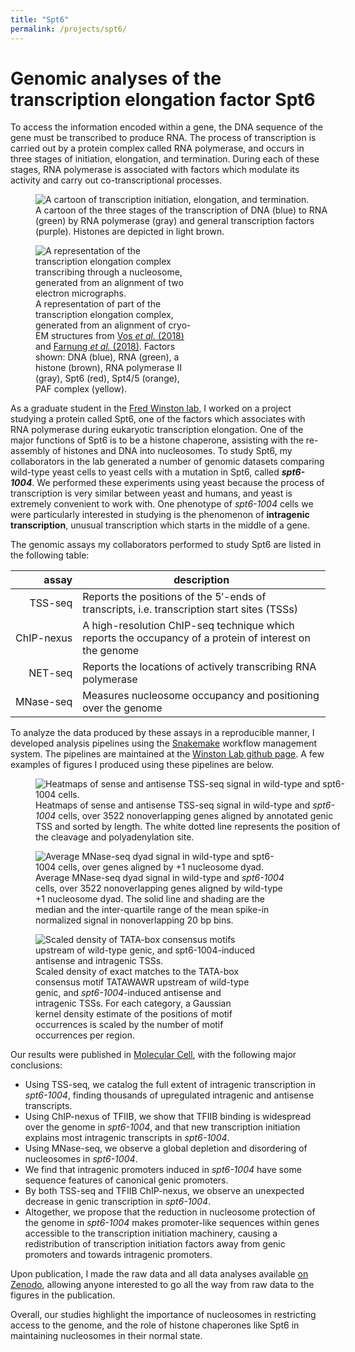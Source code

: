 ```yaml
---
title: "Spt6"
permalink: /projects/spt6/
---
```


# Genomic analyses of the<br>transcription elongation factor Spt6

To access the information encoded within a gene, the DNA sequence of the gene must be transcribed to produce RNA.
The process of transcription is carried out by a protein complex called RNA polymerase, and occurs in three stages of initiation, elongation, and termination.
During each of these stages, RNA polymerase is associated with factors which modulate its activity and carry out co-transcriptional processes.

<figure style="width:100%" class="align-center">
  <img src="{{ site.url }}{{ site.baseurl }}/assets/images/transcription_overview.png" alt="A cartoon of transcription initiation, elongation, and termination.">
  <!-- <img style="max-height:250px; max-width:100%; height:auto; width:auto" src="{{ site.url }}{{ site.baseurl }}/assets/images/transcription_overview.png" alt="A cartoon of transcription initiation, elongation, and termination."> -->
  <figcaption>A cartoon of the three stages of the transcription of DNA (blue) to RNA (green) by RNA polymerase (gray) and general transcription factors (purple). Histones are depicted in light brown.</figcaption>
</figure> 

<figure style="width:50%" class="align-right">
  <img src="{{ site.url }}{{ site.baseurl }}/assets/images/elongation_complex_structure_with_nucleosome.png" alt="A representation of the transcription elongation complex transcribing through a nucleosome, generated from an alignment of two electron micrographs.">
  <figcaption>A representation of part of the transcription elongation complex, generated from an alignment of cryo-EM structures from <a href="https://doi.org/10.1038/s41586-018-0440-4" target="_blank">Vos <i>et al.</i> (2018)</a> and <a href="https://doi.org/10.1038/s41467-018-07870-y" target="_blank">Farnung <i>et al.</i> (2018)</a>. Factors shown: DNA (blue), RNA (green), a histone (brown), RNA polymerase II (gray), Spt6 (red), Spt4/5 (orange), PAF complex (yellow).</figcaption>
</figure> 

As a graduate student in the <a href="https://winstonlab.hms.harvard.edu/" target="_blank">Fred Winston lab</a>, I worked on a project studying a protein called Spt6, one of the factors which associates with RNA polymerase during eukaryotic transcription elongation.
One of the major functions of Spt6 is to be a histone chaperone, assisting with the re-assembly of histones and DNA into nucleosomes.
To study Spt6, my collaborators in the lab generated a number of genomic datasets comparing wild-type yeast cells to yeast cells with a mutation in Spt6, called **_spt6-1004_**.
We performed these experiments using yeast because the process of transcription is very similar between yeast and humans, and yeast is extremely convenient to work with.
One phenotype of *spt6-1004* cells we were particularly interested in studying is the phenomenon of **intragenic transcription**, unusual transcription which starts in the middle of a gene.

The genomic assays my collaborators performed to study Spt6 are listed in the following table:

<table>
    <thead>
        <th style="text-align:right; white-space:nowrap">assay</th>
        <th>description</th>
    </thead>
    <tr>
        <td style="text-align:right; white-space:nowrap">TSS-seq</td>
        <td>Reports the positions of the 5′-ends of transcripts, i.e. transcription start sites (TSSs)</td>
    </tr>
    <tr>
        <td style="text-align:right; white-space:nowrap">ChIP-nexus</td>
        <td>A high-resolution ChIP-seq technique which reports the occupancy of a protein of interest on the genome</td>
    </tr>
    <tr>
        <td style="text-align:right; white-space:nowrap">NET-seq</td>
        <td>Reports the locations of actively transcribing RNA polymerase</td>
    </tr>
    <tr>
        <td style="text-align:right; white-space:nowrap">MNase-seq</td>
        <td>Measures nucleosome occupancy and positioning over the genome</td>
    </tr>
</table>

To analyze the data produced by these assays in a reproducible manner, I developed analysis pipelines using the <a href="https://snakemake.readthedocs.io/en/stable/" target="_blank">Snakemake</a> workflow management system.
The pipelines are maintained at the <a href="https://github.com/winston-lab" target="_blank">Winston Lab github page</a>.
A few examples of figures I produced using these pipelines are below.

<figure style="width:100%" class="align-center">
  <img src="{{ site.url }}{{ site.baseurl }}/assets/images/spt6_tss_seq_heatmaps.png" alt="Heatmaps of sense and antisense TSS-seq signal in wild-type and spt6-1004 cells.">
  <figcaption>Heatmaps of sense and antisense TSS-seq signal in wild-type and <i>spt6-1004</i> cells, over 3522 nonoverlapping genes aligned by annotated genic TSS and sorted by length. The white dotted line represents the position of the cleavage and polyadenylation site.</figcaption>
</figure> 

<figure style="width:80%" class="align-right">
  <img src="{{ site.url }}{{ site.baseurl }}/assets/images/spt6_mnase_seq_metagene.png" alt="Average MNase-seq dyad signal in wild-type and spt6-1004 cells, over genes aligned by +1 nucleosome dyad.">
  <figcaption>Average MNase-seq dyad signal in wild-type and <i>spt6-1004</i> cells, over 3522 nonoverlapping genes aligned by wild-type +1 nucleosome dyad. The solid line and shading are the median and the inter-quartile range of the mean spike-in normalized signal in nonoverlapping 20 bp bins.</figcaption>
</figure> 

<figure style="width:70%" class="align-left">
  <img src="{{ site.url }}{{ site.baseurl }}/assets/images/spt6_tata.png" alt="Scaled density of TATA-box consensus motifs upstream of wild-type genic, and spt6-1004-induced antisense and intragenic TSSs.">
  <figcaption>Scaled density of exact matches to the TATA-box consensus motif TATAWAWR upstream of wild-type genic, and <i>spt6-1004</i>-induced antisense and intragenic TSSs. For each category, a Gaussian kernel density estimate of the positions of motif occurrences is scaled by the number of motif occurrences per region.</figcaption>
</figure> 

<p style="clear:both">
Our results were published in <a href="https://doi.org/10.1016/j.molcel.2018.09.005" target="_blank">Molecular Cell</a>, with the following major conclusions:
</p>

- Using TSS-seq, we catalog the full extent of intragenic transcription in *spt6-1004*, finding thousands of upregulated intragenic and antisense transcripts.
- Using ChIP-nexus of TFIIB, we show that TFIIB binding is widespread over the genome in *spt6-1004*, and that new transcription initiation explains most intragenic transcripts in *spt6-1004*.
- Using MNase-seq, we observe a global depletion and disordering of nucleosomes in *spt6-1004*.
- We find that intragenic promoters induced in *spt6-1004* have some sequence features of canonical genic promoters.
- By both TSS-seq and TFIIB ChIP-nexus, we observe an unexpected decrease in genic transcription in *spt6-1004*.
- Altogether, we propose that the reduction in nucleosome protection of the genome in *spt6-1004* makes promoter-like sequences within genes accessible to the transcription initiation machinery, causing a redistribution of transcription initiation factors away from genic promoters and towards intragenic promoters.

Upon publication, I made the raw data and all data analyses available <a href="https://doi.org/10.5281/zenodo.1409826" target="_blank">on Zenodo</a>, allowing anyone interested to go all the way from raw data to the figures in the publication.

Overall, our studies highlight the importance of nucleosomes in restricting access to the genome, and the role of histone chaperones like Spt6 in maintaining nucleosomes in their normal state.

<!-- | pipeline (github link) | description | -->
<!-- | --------:|:----------- | -->
<!-- | <a href="https://github.com/winston-lab/tss-seq" target="_blank">TSS-seq</a>  | For processing and analyzing TSS-seq data. | -->
<!-- | <a href="https://github.com/winston-lab/chip-nexus" target="_blank">ChIP-nexus</a>  | For processing and analyzing ChIP-nexus data. | -->
<!-- | <a href="https://github.com/winston-lab/chip-nexus-tfiib" target="_blank">TFIIB ChIP-nexus</a>  | For TFIIB-specific ChIP-nexus analyses. | -->
<!-- | <a href="https://github.com/winston-lab/net-and-rna-seq" target="_blank">NET-seq</a>  | For processing and analyzing NET-seq data. | -->
<!-- | <a href="https://github.com/winston-lab/mnase-seq" target="_blank">MNase-seq</a>  | For processing and analyzing MNase-seq data. | -->
<!-- | <a href="https://github.com/winston-lab/cluster-mnase-seq" target="_blank">MNase-seq clustering</a>  | For clustering MNase-seq data by self/super-organizing map and hierarchical clustering. | -->
<!-- | <a href="https://github.com/winston-lab/integrated-datavis" target="_blank">Data integration and visualization</a>  | For integrating and visualizing multiple genomic datatypes. | -->
<!-- | <a href="https://github.com/winston-lab/demultiplex-paired-end" target="_blank">Paired-end FASTQ demultiplexing</a>  | For demultiplexing paired-end FASTQ files. | -->
<!-- | <a href="https://github.com/winston-lab/build-annotations" target="_blank">Genome annotation</a> | For making genome annotations used in other pipelines. | -->
<!-- | <a href="https://github.com/winston-lab/tss-seq-vs-tfiib-nexus" target="_blank">TSS-seq vs TFIIB ChIP-nexus</a> | For comparing TSS-seq to TFIIB ChIP-nexus. | -->
<!-- | <a href="https://github.com/winston-lab/uwimana-2017" target="_blank">Uwimana 2017</a> | For processing data from <a href="https://doi.org/10.1093/nar/gkx242" target="_blank">Uwimana <i>et al.</i> (2017) </a>. | -->
<!-- | <a href="https://github.com/winston-lab/malabat-feuerbach-2015" target="_blank">Malabat 2015</a> | For comparing TSS-seq data to TSS-seq data from <a href="https://doi.org/10.7554/eLife.06722" target="_blank">Malabat <i>et al.</i> (2015) </a>. | -->
<!-- | <a href="https://github.com/winston-lab/rhee-2012" target="_blank">Rhee 2012</a> | For processing ChIP-exo data from <a href="https://doi.org/10.1038/nature10799" target="_blank">Rhee and Pugh (2012)</a> and comparing it to our ChIP-nexus data. | -->
<!-- | <a href="https://github.com/winston-lab/motif-enrichment" target="_blank">Motif enrichment</a> | For testing enrichment and depletion of motifs in sets of regions. | -->
<!-- | <a href="https://github.com/winston-lab/spt6-2018-small-data" target="_blank">Spt6 small datasets</a> | For analyzing small datasets (i.e. qPCR and western experiments) for our 2018 publication. | -->
<!-- | <a href="https://github.com/winston-lab/spt6-2018-paper-figures" target="_blank">Spt6 publication figures</a> | For generating the figures appearing in our 2018 publication. | -->

